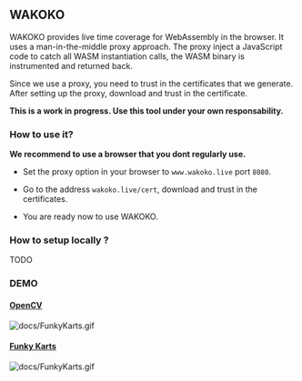 ## WAKOKO

WAKOKO provides live time coverage for WebAssembly in the browser. It uses a man-in-the-middle proxy approach. The proxy inject a JavaScript code to catch all WASM instantiation calls, the WASM binary is instrumented and returned back.

Since we use a proxy, you need to trust in the certificates that we generate. After setting up the proxy, download and trust in the certificate.

**This is a work in progress. Use this tool under your own responsability.** 

### How to use it?

**We recommend to use a browser that you dont regularly use.**

- Set the proxy option in your browser to `www.wakoko.live` port `8080`.

- Go to the address `wakoko.live/cert`, download and trust in the certificates.

- You are ready now to use WAKOKO.

### How to setup locally ?

TODO

### DEMO

#### [OpenCV](https://huningxin.github.io/opencv.js/samples/video-processing/index-wasm.html)
![docs/FunkyKarts.gif](docs/OpenCV.gif)

#### [Funky Karts](https://www.funkykarts.rocks/demo.html)
![docs/FunkyKarts.gif](docs/FunkyKarts.gif)

